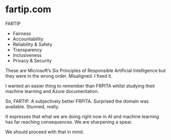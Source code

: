 # fartip.com

FARTIP

- Fairness
- Accountability
- Reliability & Safety
- Transparency
- Inclusiveness
- Privacy & Security

These are Microsoft’s Six Principles of Responsible Artificial Intelligence but they were in the wrong order. Misaligned. I fixed it.

I wanted an easier thing to remember than FRPITA whilst studying their machine learning and Azure documentation. 

So, FARTIP. A subjectively better FRPITA. Surprised the domain was available. Stunned, really.

It expresses that what we are doing right now in AI and machine learning has far reaching consequences. We are sharpening a spear.

We should proceed with that in mind.
